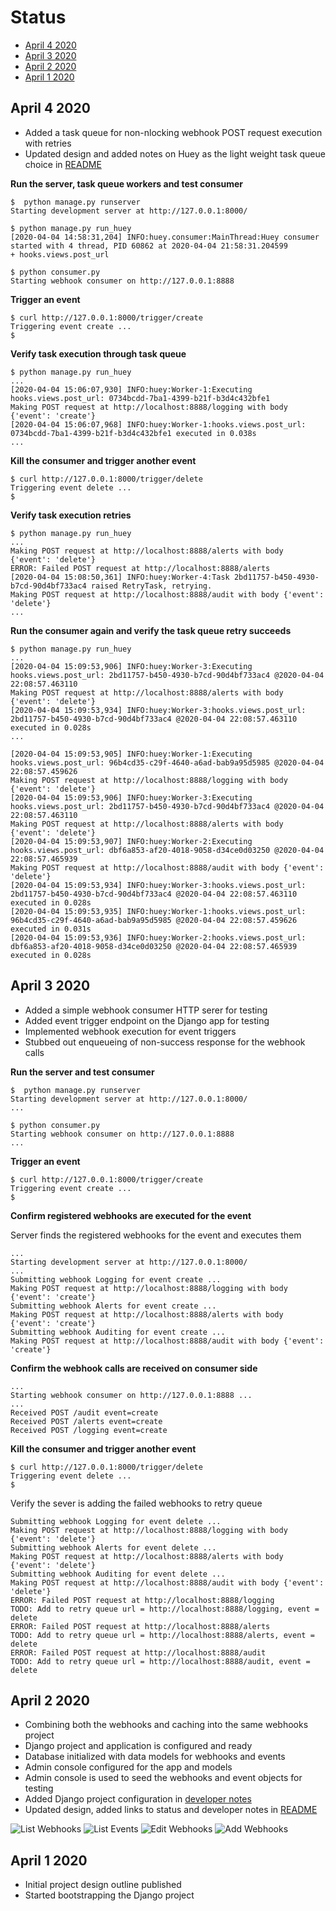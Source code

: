# Status

- [April 4 2020](#april-4-2020)
- [April 3 2020](#april-3-2020)
- [April 2 2020](#april-2-2020)
- [April 1 2020](#april-1-2020)

## April 4 2020

- Added a task queue for non-nlocking webhook POST request execution with retries
- Updated design and added notes on Huey as the light weight task queue choice in [README](../README.md)

**Run the server, task queue workers and test consumer**

```
$  python manage.py runserver
Starting development server at http://127.0.0.1:8000/
```

```
$ python manage.py run_huey
[2020-04-04 14:58:31,204] INFO:huey.consumer:MainThread:Huey consumer started with 4 thread, PID 60862 at 2020-04-04 21:58:31.204599
+ hooks.views.post_url
```

```
$ python consumer.py
Starting webhook consumer on http://127.0.0.1:8888
```

**Trigger an event**

```
$ curl http://127.0.0.1:8000/trigger/create
Triggering event create ...
$
```

**Verify task execution through task queue**

```
$ python manage.py run_huey
...
[2020-04-04 15:06:07,930] INFO:huey:Worker-1:Executing hooks.views.post_url: 0734bcdd-7ba1-4399-b21f-b3d4c432bfe1
Making POST request at http://localhost:8888/logging with body {'event': 'create'}
[2020-04-04 15:06:07,968] INFO:huey:Worker-1:hooks.views.post_url: 0734bcdd-7ba1-4399-b21f-b3d4c432bfe1 executed in 0.038s
...
```

**Kill the consumer and trigger another event**

```
$ curl http://127.0.0.1:8000/trigger/delete
Triggering event delete ...
$
```

**Verify task execution retries**

```
$ python manage.py run_huey
...
Making POST request at http://localhost:8888/alerts with body {'event': 'delete'}
ERROR: Failed POST request at http://localhost:8888/alerts
[2020-04-04 15:08:50,361] INFO:huey:Worker-4:Task 2bd11757-b450-4930-b7cd-90d4bf733ac4 raised RetryTask, retrying.
Making POST request at http://localhost:8888/audit with body {'event': 'delete'}
...
```

**Run the consumer again and verify the task queue retry succeeds**

```
$ python manage.py run_huey
...
[2020-04-04 15:09:53,906] INFO:huey:Worker-3:Executing hooks.views.post_url: 2bd11757-b450-4930-b7cd-90d4bf733ac4 @2020-04-04 22:08:57.463110
Making POST request at http://localhost:8888/alerts with body {'event': 'delete'}
[2020-04-04 15:09:53,934] INFO:huey:Worker-3:hooks.views.post_url: 2bd11757-b450-4930-b7cd-90d4bf733ac4 @2020-04-04 22:08:57.463110 executed in 0.028s
...
```


```
[2020-04-04 15:09:53,905] INFO:huey:Worker-1:Executing hooks.views.post_url: 96b4cd35-c29f-4640-a6ad-bab9a95d5985 @2020-04-04 22:08:57.459626
Making POST request at http://localhost:8888/logging with body {'event': 'delete'}
[2020-04-04 15:09:53,906] INFO:huey:Worker-3:Executing hooks.views.post_url: 2bd11757-b450-4930-b7cd-90d4bf733ac4 @2020-04-04 22:08:57.463110
Making POST request at http://localhost:8888/alerts with body {'event': 'delete'}
[2020-04-04 15:09:53,907] INFO:huey:Worker-2:Executing hooks.views.post_url: dbf6a853-af20-4018-9058-d34ce0d03250 @2020-04-04 22:08:57.465939
Making POST request at http://localhost:8888/audit with body {'event': 'delete'}
[2020-04-04 15:09:53,934] INFO:huey:Worker-3:hooks.views.post_url: 2bd11757-b450-4930-b7cd-90d4bf733ac4 @2020-04-04 22:08:57.463110 executed in 0.028s
[2020-04-04 15:09:53,935] INFO:huey:Worker-1:hooks.views.post_url: 96b4cd35-c29f-4640-a6ad-bab9a95d5985 @2020-04-04 22:08:57.459626 executed in 0.031s
[2020-04-04 15:09:53,936] INFO:huey:Worker-2:hooks.views.post_url: dbf6a853-af20-4018-9058-d34ce0d03250 @2020-04-04 22:08:57.465939 executed in 0.028s
```

## April 3 2020

- Added a simple webhook consumer HTTP serer for testing
- Added event trigger endpoint on the Django app for testing
- Implemented webhook execution for event triggers
- Stubbed out enqueueing of non-success response for the webhook calls

**Run the server and test consumer**

```
$  python manage.py runserver
Starting development server at http://127.0.0.1:8000/
...
```

```
$ python consumer.py
Starting webhook consumer on http://127.0.0.1:8888
...
```

**Trigger an event**

```
$ curl http://127.0.0.1:8000/trigger/create
Triggering event create ...
$
```

**Confirm registered webhooks are executed for the event**

Server finds the registered webhooks for the event and executes them

```
...
Starting development server at http://127.0.0.1:8000/
...
Submitting webhook Logging for event create ...
Making POST request at http://localhost:8888/logging with body {'event': 'create'}
Submitting webhook Alerts for event create ...
Making POST request at http://localhost:8888/alerts with body {'event': 'create'}
Submitting webhook Auditing for event create ...
Making POST request at http://localhost:8888/audit with body {'event': 'create'}
```

**Confirm the webhook calls are received on consumer side**

```
...
Starting webhook consumer on http://127.0.0.1:8888 ...
...
Received POST /audit event=create
Received POST /alerts event=create
Received POST /logging event=create
```

**Kill the consumer and trigger another event**

```
$ curl http://127.0.0.1:8000/trigger/delete
Triggering event delete ...
$
```

Verify the sever is adding the failed webhooks to retry queue

```
Submitting webhook Logging for event delete ...
Making POST request at http://localhost:8888/logging with body {'event': 'delete'}
Submitting webhook Alerts for event delete ...
Making POST request at http://localhost:8888/alerts with body {'event': 'delete'}
Submitting webhook Auditing for event delete ...
Making POST request at http://localhost:8888/audit with body {'event': 'delete'}
ERROR: Failed POST request at http://localhost:8888/logging
TODO: Add to retry queue url = http://localhost:8888/logging, event = delete
ERROR: Failed POST request at http://localhost:8888/alerts
TODO: Add to retry queue url = http://localhost:8888/alerts, event = delete
ERROR: Failed POST request at http://localhost:8888/audit
TODO: Add to retry queue url = http://localhost:8888/audit, event = delete
```


## April 2 2020

- Combining both the webhooks and caching into the same webhooks project
- Django project and application is configured and ready
- Database initialized with data models for webhooks and events
- Admin console configured for the app and models
- Admin console is used  to seed the webhooks and event objects for testing
- Added Django project configuration in [developer notes](developer-notes.md)
- Updated design, added links to status and developer notes in [README](../README.md)  

![List Webhooks](screenshots/list-webhooks.png)
![List Events](screenshots/list-events.png)
![Edit Webhooks](screenshots/edit-webhook.png)
![Add Webhooks](screenshots/add-webhook.png)

## April 1 2020

- Initial project design outline published
- Started bootstrapping the Django project

